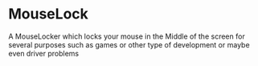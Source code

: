 # MouseLock
A MouseLocker which locks your mouse in the Middle of the screen for several purposes such as games or other type of development or maybe even driver problems

